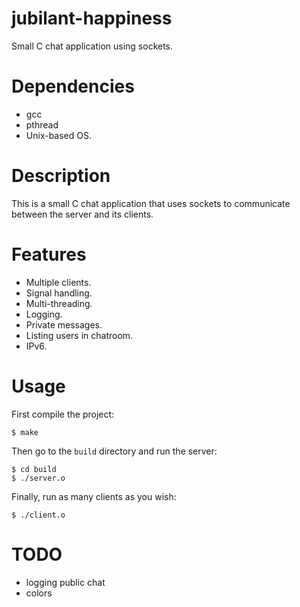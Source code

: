 # jubilant-happiness

Small C chat application using sockets.

# Dependencies

- gcc
- pthread
- Unix-based OS.

# Description

This is a small C chat application that uses sockets to communicate
between the server and its clients.

# Features

- Multiple clients.
- Signal handling.
- Multi-threading.
- Logging.
- Private messages.
- Listing users in chatroom.
- IPv6.

# Usage

First compile the project:

	$ make

Then go to the `build` directory and run the server:

	$ cd build
	$ ./server.o

Finally, run as many clients as you wish:

	$ ./client.o

# TODO

- logging public chat
- colors
